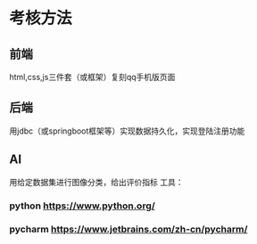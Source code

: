# 考核方法
## 前端
html,css,js三件套（或框架）复刻qq手机版页面

## 后端
用jdbc（或springboot框架等）实现数据持久化，实现登陆注册功能

## AI
用给定数据集进行图像分类，给出评价指标
工具：
### python https://www.python.org/
### pycharm https://www.jetbrains.com/zh-cn/pycharm/
